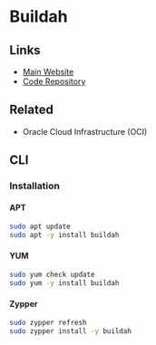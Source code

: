 # Buildah

## Links

- [Main Website](https://buildah.io/)
- [Code Repository](https://github.com/containers/buildah)

## Related

- Oracle Cloud Infrastructure (OCI)

## CLI

### Installation

#### APT

```sh
sudo apt update
sudo apt -y install buildah
```

#### YUM

```sh
sudo yum check update
sudo yum -y install buildah
```

#### Zypper

```sh
sudo zypper refresh
sudo zypper install -y buildah
```
